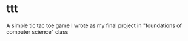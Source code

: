 # ttt
A simple tic tac toe game I wrote as my final project in "foundations of computer science" class
